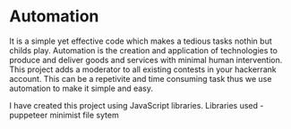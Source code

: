 # Automation
It is a simple yet effective code which makes a tedious tasks nothin but childs play.
Automation is the creation and application of technologies to produce and deliver goods and services with minimal human intervention.
This project adds a moderator to all existing contests in your hackerrank account. This can be a repetivite and time consuming task thus we use automation to make it simple and easy.

I have created this project using JavaScript libraries.
Libraries used - puppeteer
                 minimist
                 file sytem
